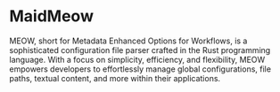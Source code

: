 # MaidMeow
MEOW, short for Metadata Enhanced Options for Workflows, is a sophisticated configuration file parser crafted in the Rust programming language. With a focus on simplicity, efficiency, and flexibility, MEOW empowers developers to effortlessly manage global configurations, file paths, textual content, and more within their applications.
